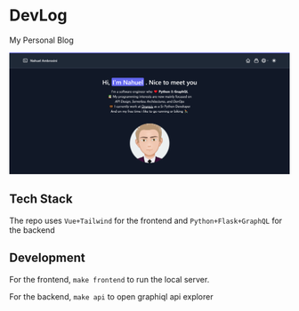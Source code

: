 # DevLog
My Personal Blog

![hi](https://github.com/Ambro17/DevLog/blob/main/preview.png)

## Tech Stack
The repo uses `Vue+Tailwind` for the frontend
and `Python+Flask+GraphQL` for the backend

## Development
For the frontend, `make frontend` to run the local server.

For the backend, `make api` to open graphiql api explorer
